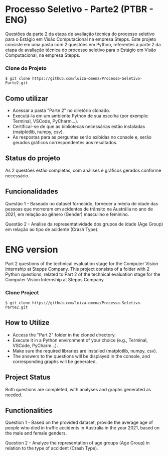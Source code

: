# Processo Seletivo - Parte2 (PTBR - ENG)
Questões da parte 2 da etapa de avaliação técnica do processo seletivo para o Estágio em Visão Computacional na empresa Stepps.
Este projeto consiste em uma pasta com 2 questões em Python, referentes a parte 2 da etapa de avaliação técnica do processo seletivo para o Estágio em Visão Computacional, na empresa Stepps.

### **Clone do Projeto**

```
$ git clone https://github.com/luiza-omena/Processo-Seletivo-Parte2.git
```
## Como utilizar
- Acessar a pasta "Parte 2" no diretório clonado.
- Executá-la em um ambiente Python de sua escolha (por exemplo: Terminal, VSCode, PyCharm...).
- Certificar-se de que as bibliotecas necessárias estão instaladas (matplotlib, numpy, csv).
- As respostas para as perguntas serão exibidas no console e, serão gerados gráficos correspondentes aos resultados.

## Status do projeto
As 2 questões estão completas, com análises e gráficos gerados conforme necessário.

## Funcionalidades

Questão 1 - Baseado no dataset fornecido, fornecer a média de idade das pessoas que morreram em acidentes de trânsito na Austrália no ano de 2021, em relação ao gênero (Gender) masculino e feminino.

Questão 2 - Análise da representatividade dos grupos de idade (Age Group) em relação ao tipo de acidente (Crash Type).

# ENG version
Part 2 questions of the technical evaluation stage for the Computer Vision Internship at Stepps Company.
This project consists of a folder with 2 Python questions, related to Part 2 of the technical evaluation stage for the Computer Vision Internship at Stepps Company.

### **Clone Project**
```
$ git clone https://github.com/luiza-omena/Processo-Seletivo-Parte2.git
```
## How to Utilize
- Access the "Part 2" folder in the cloned directory.
- Execute it in a Python environment of your choice (e.g., Terminal, VSCode, PyCharm...).
- Make sure the required libraries are installed (matplotlib, numpy, csv).
- The answers to the questions will be displayed in the console, and corresponding graphs will be generated.

## Project Status
Both questions are completed, with analyses and graphs generated as needed.

## Functionalities
Question 1 - Based on the provided dataset, provide the average age of people who died in traffic accidents in Australia in the year 2021, based on the male and female genders.

Question 2 - Analyze the representation of age groups (Age Group) in relation to the type of accident (Crash Type).
